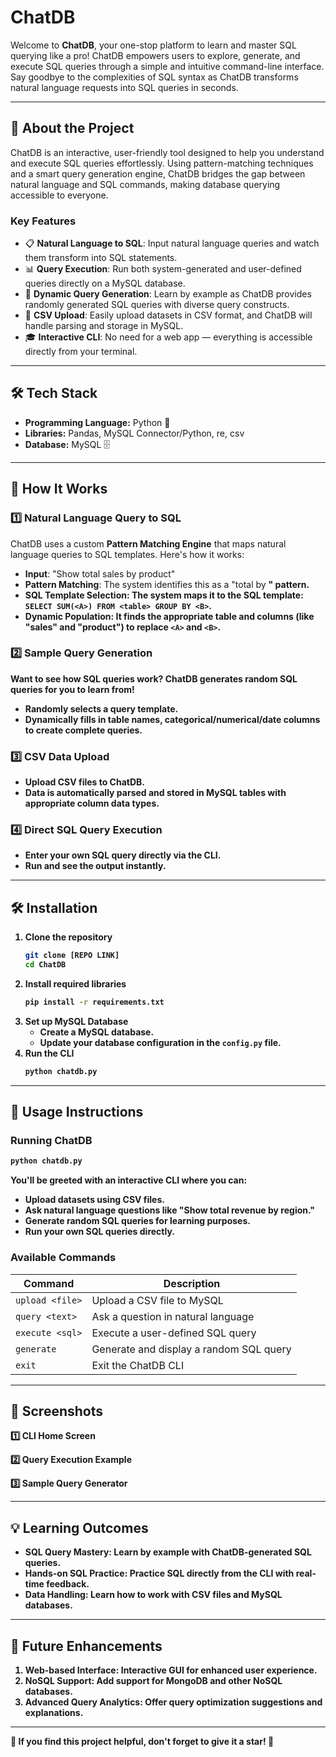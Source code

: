 # ChatDB 

Welcome to **ChatDB**, your one-stop platform to learn and master SQL querying like a pro! ChatDB empowers users to explore, generate, and execute SQL queries through a simple and intuitive command-line interface. Say goodbye to the complexities of SQL syntax as ChatDB transforms natural language requests into SQL queries in seconds.

---

## 🚀 **About the Project**
ChatDB is an interactive, user-friendly tool designed to help you understand and execute SQL queries effortlessly. Using pattern-matching techniques and a smart query generation engine, ChatDB bridges the gap between natural language and SQL commands, making database querying accessible to everyone.

### **Key Features**
- 📋 **Natural Language to SQL**: Input natural language queries and watch them transform into SQL statements.
- 📊 **Query Execution**: Run both system-generated and user-defined queries directly on a MySQL database.
- 🔄 **Dynamic Query Generation**: Learn by example as ChatDB provides randomly generated SQL queries with diverse query constructs.
- 📂 **CSV Upload**: Easily upload datasets in CSV format, and ChatDB will handle parsing and storage in MySQL.
- 🎓 **Interactive CLI**: No need for a web app — everything is accessible directly from your terminal.

---

## 🛠️ **Tech Stack**
- **Programming Language:** Python 🐍
- **Libraries:** Pandas, MySQL Connector/Python, re, csv
- **Database:** MySQL 🗄️

---

## 📜 **How It Works**

### **1️⃣ Natural Language Query to SQL**
ChatDB uses a custom **Pattern Matching Engine** that maps natural language queries to SQL templates. Here's how it works:
- **Input**: "Show total sales by product"
- **Pattern Matching**: The system identifies this as a "total <A> by <B>" pattern.
- **SQL Template Selection**: The system maps it to the SQL template: `SELECT SUM(<A>) FROM <table> GROUP BY <B>`.
- **Dynamic Population**: It finds the appropriate table and columns (like "sales" and "product") to replace `<A>` and `<B>`.

### **2️⃣ Sample Query Generation**
Want to see how SQL queries work? ChatDB generates random SQL queries for you to learn from!
- Randomly selects a query template.
- Dynamically fills in table names, categorical/numerical/date columns to create complete queries.

### **3️⃣ CSV Data Upload**
- Upload CSV files to ChatDB.
- Data is automatically parsed and stored in MySQL tables with appropriate column data types.

### **4️⃣ Direct SQL Query Execution**
- Enter your own SQL query directly via the CLI.
- Run and see the output instantly.

---

## 🛠️ **Installation**
1. **Clone the repository**
   ```bash
   git clone [REPO LINK]
   cd ChatDB
   ```
2. **Install required libraries**
   ```bash
   pip install -r requirements.txt
   ```
3. **Set up MySQL Database**
   - Create a MySQL database.
   - Update your database configuration in the `config.py` file.
4. **Run the CLI**
   ```bash
   python chatdb.py
   ```

---

## 📘 **Usage Instructions**

### **Running ChatDB**
```bash
python chatdb.py
```
You'll be greeted with an interactive CLI where you can:
- **Upload datasets** using CSV files.
- **Ask natural language questions** like "Show total revenue by region."
- **Generate random SQL queries** for learning purposes.
- **Run your own SQL queries** directly.

### **Available Commands**
| **Command**        | **Description**                             |
|-------------------|--------------------------------------------|
| `upload <file>`    | Upload a CSV file to MySQL                  |
| `query <text>`     | Ask a question in natural language         |
| `execute <sql>`    | Execute a user-defined SQL query           |
| `generate`         | Generate and display a random SQL query    |
| `exit`             | Exit the ChatDB CLI                        |

---

## 📸 **Screenshots**

**1️⃣ CLI Home Screen**


**2️⃣ Query Execution Example**


**3️⃣ Sample Query Generator**


---

## 💡 **Learning Outcomes**
- **SQL Query Mastery**: Learn by example with ChatDB-generated SQL queries.
- **Hands-on SQL Practice**: Practice SQL directly from the CLI with real-time feedback.
- **Data Handling**: Learn how to work with CSV files and MySQL databases.

---

## 🌟 **Future Enhancements**
1. **Web-based Interface**: Interactive GUI for enhanced user experience.
2. **NoSQL Support**: Add support for MongoDB and other NoSQL databases.
3. **Advanced Query Analytics**: Offer query optimization suggestions and explanations.

---

🌟 **If you find this project helpful, don't forget to give it a star!** 🌟
```
